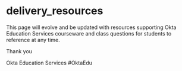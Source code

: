 # delivery_resources

<p>This page will evolve and be updated with resources supporting Okta Education Services courseware and class questions for students to reference at any time.</p>

Thank you

Okta Education Services
#OktaEdu
